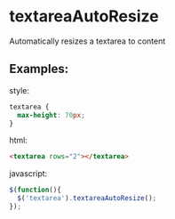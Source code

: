 # textareaAutoResize
Automatically resizes a textarea to content

## Examples:
style:
```css
textarea {
  max-height: 70px;
}
```
html:
```html
<textarea rows="2"></textarea>
```
javascript:
```js
$(function(){
  $('textarea').textareaAutoResize();
});
```
